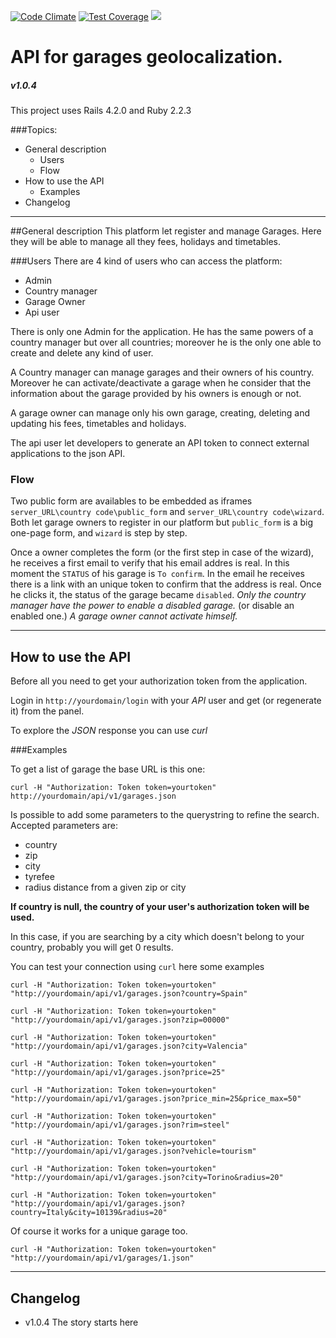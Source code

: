 [![Code Climate](https://codeclimate.com/github/jonnyjava/ewoks/badges/gpa.svg)](https://codeclimate.com/github/jonnyjava/ewoks)
[![Test Coverage](https://codeclimate.com/github/jonnyjava/ewoks/badges/coverage.svg)](https://codeclimate.com/github/jonnyjava/ewoks/coverage)
[![](https://codeship.com/projects/de30bb30-ccd8-0133-9a39-062757a4ef78/status?branch=master)](https://codeship.com/projects/de30bb30-ccd8-0133-9a39-062757a4ef78/status?branch=master)

# API for garages geolocalization.
##### v1.0.4
This project uses Rails 4.2.0 and Ruby 2.2.3

###Topics:
- General description
  - Users
  - Flow
- How to use the API
  - Examples
- Changelog

---

##General description
This platform let register and manage Garages. Here they will be able to manage all they fees, holidays and timetables.

###Users
There are 4 kind of users who can access the platform:
- Admin
- Country manager
- Garage Owner
- Api user

There is only one Admin for the application. He has the same powers of a country manager but over all countries; moreover he is the only one able to create and delete any kind of user.

A Country manager can manage garages and their owners of his country. Moreover he can activate/deactivate a garage when he consider that the information about the garage provided by his owners is enough or not.

A garage owner can manage only his own garage, creating, deleting and updating his fees, timetables and holidays.

The api user let developers to generate an API token to connect external applications to the json API.

### Flow
Two public form are availables to be embedded as iframes ```server_URL\country code\public_form``` and ```server_URL\country code\wizard```. Both let garage owners to register in our platform but ```public_form``` is a big one-page form, and ```wizard``` is step by step.

Once a owner completes the form (or the first step in case of the wizard), he receives a first email to verify that his email addres is real. In this moment the ```STATUS``` of his garage is ```To confirm```. In the email he receives there is a link with an unique token to confirm that the address is real. Once he clicks it, the status of the garage became ```disabled```.
*Only the country manager have the power to enable a disabled garage.* (or disable an enabled one.) *A garage owner cannot activate himself.*

---

## How to use the API

Before all you need to get your authorization token from the application.

Login in `http://yourdomain/login` with your _API_ user and get (or regenerate it) from the panel.

To explore the _JSON_ response you can use _curl_

###Examples

To get a list of garage the base URL is this one:

`curl -H "Authorization: Token token=yourtoken" http://yourdomain/api/v1/garages.json`

Is possible to add some parameters to the querystring to refine the search.
Accepted parameters are:

- country
- zip
- city
- tyrefee
- radius distance from a given zip or city

__If country is null, the country of your user's authorization token will be used.__

In this case, if you are searching by a city which doesn't belong to your country, probably you will get 0 results.

You can test your connection using `curl` here some examples

`curl -H "Authorization: Token token=yourtoken" "http://yourdomain/api/v1/garages.json?country=Spain"`

`curl -H "Authorization: Token token=yourtoken" "http://yourdomain/api/v1/garages.json?zip=00000"`

`curl -H "Authorization: Token token=yourtoken" "http://yourdomain/api/v1/garages.json?city=Valencia"`

`curl -H "Authorization: Token token=yourtoken" "http://yourdomain/api/v1/garages.json?price=25"`

`curl -H "Authorization: Token token=yourtoken" "http://yourdomain/api/v1/garages.json?price_min=25&price_max=50"`

`curl -H "Authorization: Token token=yourtoken" "http://yourdomain/api/v1/garages.json?rim=steel"`

`curl -H "Authorization: Token token=yourtoken" "http://yourdomain/api/v1/garages.json?vehicle=tourism"`

`curl -H "Authorization: Token token=yourtoken" "http://yourdomain/api/v1/garages.json?city=Torino&radius=20"`

`curl -H "Authorization: Token token=yourtoken" "http://yourdomain/api/v1/garages.json?country=Italy&city=10139&radius=20"`

Of course it works for a unique garage too.

`curl -H "Authorization: Token token=yourtoken" "http://yourdomain/api/v1/garages/1.json"`

---

## Changelog

- v1.0.4 The story starts here

